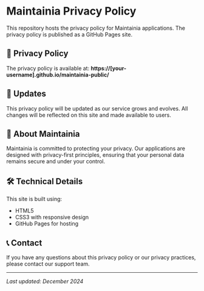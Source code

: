 # Maintainia Privacy Policy

This repository hosts the privacy policy for Maintainia applications. The privacy policy is published as a GitHub Pages site.

## 📄 Privacy Policy

The privacy policy is available at: **https://[your-username].github.io/maintainia-public/**

## 🔄 Updates

This privacy policy will be updated as our service grows and evolves. All changes will be reflected on this site and made available to users.

## 📱 About Maintainia

Maintainia is committed to protecting your privacy. Our applications are designed with privacy-first principles, ensuring that your personal data remains secure and under your control.

## 🛠️ Technical Details

This site is built using:
- HTML5
- CSS3 with responsive design
- GitHub Pages for hosting

## 📞 Contact

If you have any questions about this privacy policy or our privacy practices, please contact our support team.

---

*Last updated: December 2024*
